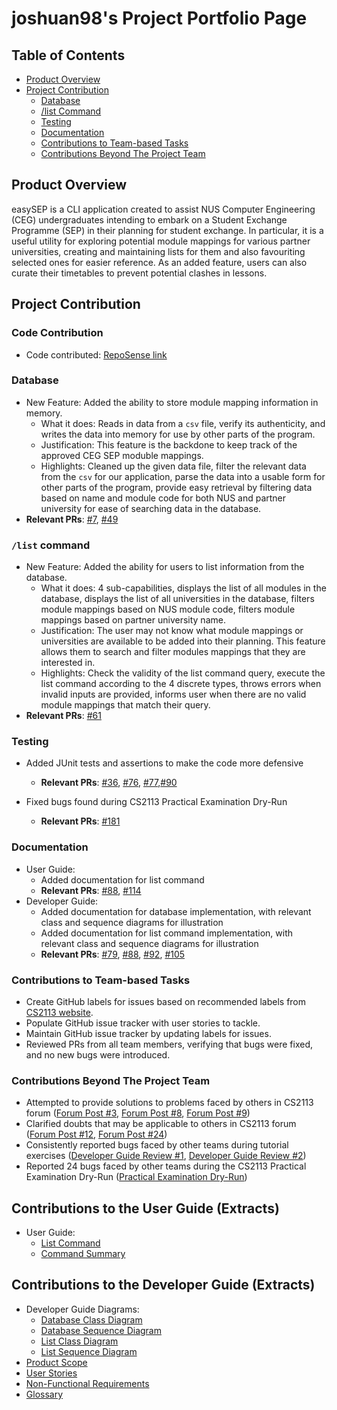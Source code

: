 # joshuan98's Project Portfolio Page

## Table of Contents

- [Product Overview](#product-overview)
- [Project Contribution](#project-contribution)
  - [Database](#database)
  - [/list Command](#list-command)
  - [Testing](#testing)
  - [Documentation](#documentation)
  - [Contributions to Team-based Tasks](#contributions-to-team-based-tasks)
  - [Contributions Beyond The Project Team](#contributions-beyond-the-project-team)

## Product Overview

easySEP is a CLI application created to assist NUS Computer Engineering (CEG) undergraduates intending to embark on a Student Exchange Programme (SEP) in their planning for student exchange.
In particular, it is a useful utility for exploring potential module mappings for various partner universities, creating and maintaining lists for them and also favouriting selected ones for easier reference.
As an added feature, users can also curate their timetables to prevent potential clashes in lessons.

## Project Contribution

### Code Contribution

- Code contributed: [RepoSense link](https://nus-cs2113-ay2223s1.github.io/tp-dashboard/?search=joshuan98&breakdown=true)

### Database

- New Feature: Added the ability to store module mapping information in memory.
  - What it does: Reads in data from a `csv` file, verify its authenticity, and writes the data into memory for use by other parts of the program.
  - Justification: This feature is the backdone to keep track of the approved CEG SEP moduble mappings.
  - Highlights: Cleaned up the given data file, filter the relevant data from the `csv` for our application, parse the data into a usable form for other parts of the program, provide easy retrieval by filtering data based on name and module code for both NUS and partner university for ease of searching data in the database.
- **Relevant PRs**: [#7](https://github.com/AY2223S1-CS2113-W13-2/tp/pull/7), [#49](https://github.com/AY2223S1-CS2113-W13-2/tp/pull/49)

### `/list` command

- New Feature: Added the ability for users to list information from the database.
  - What it does: 4 sub-capabilities, displays the list of all modules in the database, displays the list of all universities in the database, filters module mappings based on NUS module code, filters module mappings based on partner university name.
  - Justification: The user may not know what module mappings or universities are available to be added into their planning. This feature allows them to search and filter modules mappings that they are interested in.
  - Highlights: Check the validity of the list command query, execute the list command according to the 4 discrete types, throws errors when invalid inputs are provided, informs user when there are no valid module mappings that match their query.
- **Relevant PRs**: [#61](https://github.com/AY2223S1-CS2113-W13-2/tp/pull/61)

### Testing

- Added JUnit tests and assertions to make the code more defensive

  - **Relevant PRs**: [#36](https://github.com/AY2223S1-CS2113-W13-2/tp/pull/36), [#76](https://github.com/AY2223S1-CS2113-W13-2/tp/pull/76), [#77](https://github.com/AY2223S1-CS2113-W13-2/tp/pull/77),[#90](https://github.com/AY2223S1-CS2113-W13-2/tp/pull/90)

- Fixed bugs found during CS2113 Practical Examination Dry-Run
  - **Relevant PRs**: [#181](https://github.com/AY2223S1-CS2113-W13-2/tp/pull/181)

### Documentation

- User Guide:
  - Added documentation for list command
  * **Relevant PRs**: [#88](https://github.com/AY2223S1-CS2113-W13-2/tp/pull/88), [#114](https://github.com/AY2223S1-CS2113-W13-2/tp/pull/114)
- Developer Guide:
  - Added documentation for database implementation, with relevant class and sequence diagrams for illustration
  - Added documentation for list command implementation, with relevant class and sequence diagrams for illustration
  * **Relevant PRs**: [#79](https://github.com/AY2223S1-CS2113-W13-2/tp/pull/79), [#88](https://github.com/AY2223S1-CS2113-W13-2/tp/pull/88), [#92](https://github.com/AY2223S1-CS2113-W13-2/tp/pull/92), [#105](https://github.com/AY2223S1-CS2113-W13-2/tp/pull/105)

### Contributions to Team-based Tasks

- Create GitHub labels for issues based on recommended labels from [CS2113 website](https://nus-cs2113-ay2223s1.github.io/website/admin/appendixE-gitHub.html#tp-issue-tracker-setup).
- Populate GitHub issue tracker with user stories to tackle.
- Maintain GitHub issue tracker by updating labels for issues.
- Reviewed PRs from all team members, verifying that bugs were fixed, and no new bugs were introduced.

### Contributions Beyond The Project Team

- Attempted to provide solutions to problems faced by others in CS2113 forum ([Forum Post #3](https://github.com/nus-cs2113-AY2223S1/forum/issues/3), [Forum Post #8](https://github.com/nus-cs2113-AY2223S1/forum/issues/8), [Forum Post #9](https://github.com/nus-cs2113-AY2223S1/forum/issues/9))
- Clarified doubts that may be applicable to others in CS2113 forum ([Forum Post #12](https://github.com/nus-cs2113-AY2223S1/forum/issues/12), [Forum Post #24](https://github.com/nus-cs2113-AY2223S1/forum/issues/24))
- Consistently reported bugs faced by other teams during tutorial exercises ([Developer Guide Review #1](https://github.com/nus-cs2113-AY2223S1/tp/pull/4), [Developer Guide Review #2](https://github.com/nus-cs2113-AY2223S1/tp/pull/1))
- Reported 24 bugs faced by other teams during the CS2113 Practical Examination Dry-Run ([Practical Examination Dry-Run](https://github.com/joshuan98/ped/issues))

## Contributions to the User Guide (Extracts)

- User Guide:
  - [List Command](/docs/UserGuide.md/#list-command-list)
  - [Command Summary](/docs/UserGuide.md/#command-summary)

## Contributions to the Developer Guide (Extracts)

- Developer Guide Diagrams:
  - [Database Class Diagram](/docs/images/Database_Class.png)
  - [Database Sequence Diagram](/docs/images/Database_Sequence.png)
  - [List Class Diagram](/docs/images/ListCommand_Class.png)
  - [List Sequence Diagram](/docs/images/ListCommand_Sequence.png)
- [Product Scope](/docs/DeveloperGuide.md/#2-product-scope-1)
- [User Stories](/docs/DeveloperGuide.md/#3-user-stories-1)
- [Non-Functional Requirements](/docs//DeveloperGuide.md/#4-non-functional-requirements-1)
- [Glossary](/docs/DeveloperGuide.md/#5-glossary-1)
